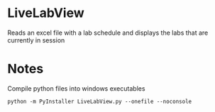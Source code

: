 # LiveLabView
Reads an excel file with a lab schedule and displays the labs that are currently in session

# Notes
Compile python files into windows executables
```
python -m PyInstaller LiveLabView.py --onefile --noconsole
```
